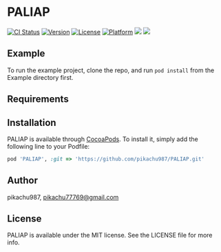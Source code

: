 # PALIAP

[![CI Status](https://img.shields.io/travis/pikachu987/PALIAP.svg?style=flat)](https://travis-ci.org/pikachu987/PALIAP)
[![Version](https://img.shields.io/cocoapods/v/PALIAP.svg?style=flat)](https://cocoapods.org/pods/PALIAP)
[![License](https://img.shields.io/cocoapods/l/PALIAP.svg?style=flat)](https://cocoapods.org/pods/PALIAP)
[![Platform](https://img.shields.io/cocoapods/p/PALIAP.svg?style=flat)](https://cocoapods.org/pods/PALIAP)
![](https://img.shields.io/badge/Supported-iOS9%20%7C%20OSX%2010.9-4BC51D.svg?style=flat-square)
![](https://img.shields.io/badge/Swift-5.0-orange.svg?style=flat)

## Example

To run the example project, clone the repo, and run `pod install` from the Example directory first.

## Requirements

## Installation

PALIAP is available through [CocoaPods](https://cocoapods.org). To install
it, simply add the following line to your Podfile:

```ruby
pod 'PALIAP', :git => 'https://github.com/pikachu987/PALIAP.git'
```

## Author

pikachu987, pikachu77769@gmail.com

## License

PALIAP is available under the MIT license. See the LICENSE file for more info.
